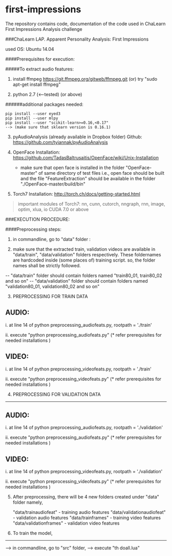 # first-impressions
The repository contains code, documentation of the code used in ChaLearn First Impressions Analysis challenge

###ChaLearn LAP. Apparent Personality Analysis: First Impressions

used OS: Ubuntu 14.04

####Prerequisites for execution:


#####To extract audio features:


1. install ffmpeg
https://git.ffmpeg.org/gitweb/ffmpeg.git
(or)
try "sudo apt-get install ffmpeg"

2. python 2.7 (<--tested) (or above) 

######additional packages needed:

```
pip install --user eyed3
pip install --user mlpy
pip install --user "scikit-learn>=0.16,<0.17"  
--> (make sure that sklearn version is 0.16.1)
```

3. pyAudioAnalysis (already available in Dropbox folder)
Github: https://github.com/tyiannak/pyAudioAnalysis

4. OpenFace
Installation: https://github.com/TadasBaltrusaitis/OpenFace/wiki/Unix-Installation

   - make sure that open face is installed in the folder "OpenFace-master" of same directory of test files
   i.e., open face should be built and the file "FeatureExtraction" should 
   be available in the folder "./OpenFace-master/build/bin"

5. Torch7
Installation: http://torch.ch/docs/getting-started.html


>important modules of Torch7:
>nn, cunn, cutorch, nngraph, rnn, image, optim, xlua, io
>CUDA 7.0 or above


###EXECUTION PROCEDURE:

####Preprocessing steps:

1. in commandline, go to "data" folder : 

2. make sure that the extracted train, validation videos are available in 
"data/train", "data/validation" folders respectively. These foldernames are hardcoded inside 
(some places of) training script. so, the folder names shall be strictly followed.

-- "data/train" folder should contain folders named "train80_01, train80_02 and so on"
-- "data/validation" folder should contain folders named "validation80_01, validation80_02 and so on"

3. PREPROCESSING FOR TRAIN DATA

AUDIO:
------
   i. at line 14 of python preprocessing_audiofeats.py,
   rootpath = './train'

   ii. execute "python preprocessing_audiofeats.py" (* refer prerequisites for needed installations )
   
VIDEO:
------

   i. at line 14 of python preprocessing_videofeats.py,
   rootpath = './train'

   ii. execute "python preprocessing_videofeats.py" (* refer prerequisites for needed installations )
   
4. PREPROCESSING FOR VALIDATION DATA
-------------------------------------

AUDIO:
------
   i. at line 14 of python preprocessing_audiofeats.py,
   rootpath = './validation'

   ii. execute "python preprocessing_audiofeats.py" (* refer prerequisites for needed installations )
   
VIDEO:
------

   i. at line 14 of python preprocessing_videofeats.py,
   rootpath = './validation'

   ii. execute "python preprocessing_videofeats.py" (* refer prerequisites for needed installations )

5. After preprocessing, there will be 4 new folders created under "data" folder namely,

   "data/trainaudiofeat" - training audio features
   "data/validationaudiofeat" - validation audio features
   "data/trainframes" - training video features
   "data/validationframes" - validation video features
   
6. To train the model,
--------------------------

--> in commandline, go to "src" folder,
--> execute "th doall.lua"

